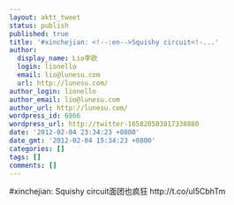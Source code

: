 ```yaml
---
layout: aktt_tweet
status: publish
published: true
title: '#xinchejian: <!--:en-->Squishy circuit<!-...'
author:
  display_name: Lio李欧
  login: lionello
  email: lio@lunesu.com
  url: http://lunesu.com/
author_login: lionello
author_email: lio@lunesu.com
author_url: http://lunesu.com/
wordpress_id: 6866
wordpress_url: http://twitter-165820503817338880
date: '2012-02-04 23:34:23 +0800'
date_gmt: '2012-02-04 15:34:23 +0800'
categories: []
tags: []
comments: []
---
```

<p>#xinchejian: <!--:en-->Squishy circuit<!--:--><!--:zh-->面团也疯狂<!--:--> http://t.co/ul5CbhTm</p>
